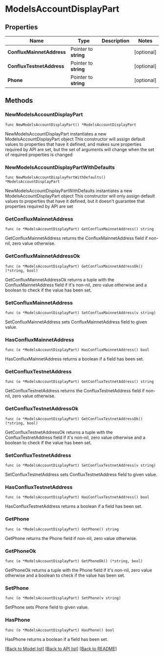 # ModelsAccountDisplayPart

## Properties

Name | Type | Description | Notes
------------ | ------------- | ------------- | -------------
**ConfluxMainnetAddress** | Pointer to **string** |  | [optional] 
**ConfluxTestnetAddress** | Pointer to **string** |  | [optional] 
**Phone** | Pointer to **string** |  | [optional] 

## Methods

### NewModelsAccountDisplayPart

`func NewModelsAccountDisplayPart() *ModelsAccountDisplayPart`

NewModelsAccountDisplayPart instantiates a new ModelsAccountDisplayPart object
This constructor will assign default values to properties that have it defined,
and makes sure properties required by API are set, but the set of arguments
will change when the set of required properties is changed

### NewModelsAccountDisplayPartWithDefaults

`func NewModelsAccountDisplayPartWithDefaults() *ModelsAccountDisplayPart`

NewModelsAccountDisplayPartWithDefaults instantiates a new ModelsAccountDisplayPart object
This constructor will only assign default values to properties that have it defined,
but it doesn't guarantee that properties required by API are set

### GetConfluxMainnetAddress

`func (o *ModelsAccountDisplayPart) GetConfluxMainnetAddress() string`

GetConfluxMainnetAddress returns the ConfluxMainnetAddress field if non-nil, zero value otherwise.

### GetConfluxMainnetAddressOk

`func (o *ModelsAccountDisplayPart) GetConfluxMainnetAddressOk() (*string, bool)`

GetConfluxMainnetAddressOk returns a tuple with the ConfluxMainnetAddress field if it's non-nil, zero value otherwise
and a boolean to check if the value has been set.

### SetConfluxMainnetAddress

`func (o *ModelsAccountDisplayPart) SetConfluxMainnetAddress(v string)`

SetConfluxMainnetAddress sets ConfluxMainnetAddress field to given value.

### HasConfluxMainnetAddress

`func (o *ModelsAccountDisplayPart) HasConfluxMainnetAddress() bool`

HasConfluxMainnetAddress returns a boolean if a field has been set.

### GetConfluxTestnetAddress

`func (o *ModelsAccountDisplayPart) GetConfluxTestnetAddress() string`

GetConfluxTestnetAddress returns the ConfluxTestnetAddress field if non-nil, zero value otherwise.

### GetConfluxTestnetAddressOk

`func (o *ModelsAccountDisplayPart) GetConfluxTestnetAddressOk() (*string, bool)`

GetConfluxTestnetAddressOk returns a tuple with the ConfluxTestnetAddress field if it's non-nil, zero value otherwise
and a boolean to check if the value has been set.

### SetConfluxTestnetAddress

`func (o *ModelsAccountDisplayPart) SetConfluxTestnetAddress(v string)`

SetConfluxTestnetAddress sets ConfluxTestnetAddress field to given value.

### HasConfluxTestnetAddress

`func (o *ModelsAccountDisplayPart) HasConfluxTestnetAddress() bool`

HasConfluxTestnetAddress returns a boolean if a field has been set.

### GetPhone

`func (o *ModelsAccountDisplayPart) GetPhone() string`

GetPhone returns the Phone field if non-nil, zero value otherwise.

### GetPhoneOk

`func (o *ModelsAccountDisplayPart) GetPhoneOk() (*string, bool)`

GetPhoneOk returns a tuple with the Phone field if it's non-nil, zero value otherwise
and a boolean to check if the value has been set.

### SetPhone

`func (o *ModelsAccountDisplayPart) SetPhone(v string)`

SetPhone sets Phone field to given value.

### HasPhone

`func (o *ModelsAccountDisplayPart) HasPhone() bool`

HasPhone returns a boolean if a field has been set.


[[Back to Model list]](../README.md#documentation-for-models) [[Back to API list]](../README.md#documentation-for-api-endpoints) [[Back to README]](../README.md)


